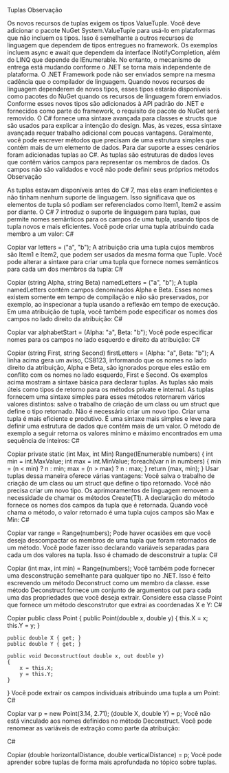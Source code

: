 ﻿Tuplas
Observação

Os novos recursos de tuplas exigem os tipos ValueTuple. Você deve adicionar o pacote NuGet System.ValueTuple para usá-lo em plataformas que não incluem os tipos.
Isso é semelhante a outros recursos de linguagem que dependem de tipos entregues no framework. Os exemplos incluem async e await que dependem da interface INotifyCompletion, além do LINQ que depende de IEnumerable<T>. No entanto, o mecanismo de entrega está mudando conforme o .NET se torna mais independente de plataforma. O .NET Framework pode não ser enviados sempre na mesma cadência que o compilador de linguagem. Quando novos recursos de linguagem dependerem de novos tipos, esses tipos estarão disponíveis como pacotes do NuGet quando os recursos de linguagem forem enviados. Conforme esses novos tipos são adicionados à API padrão do .NET e fornecidos como parte do framework, o requisito de pacote do NuGet será removido.
O C# fornece uma sintaxe avançada para classes e structs que são usados para explicar a intenção do design. Mas, às vezes, essa sintaxe avançada requer trabalho adicional com poucas vantagens. Geralmente, você pode escrever métodos que precisam de uma estrutura simples que contém mais de um elemento de dados. Para dar suporte a esses cenários foram adicionadas tuplas ao C#. As tuplas são estruturas de dados leves que contêm vários campos para representar os membros de dados. Os campos não são validados e você não pode definir seus próprios métodos
Observação

As tuplas estavam disponíveis antes do C# 7, mas elas eram ineficientes e não tinham nenhum suporte de linguagem. Isso significava que os elementos de tupla só podiam ser referenciados como Item1, Item2 e assim por diante. O C# 7 introduz o suporte de linguagem para tuplas, que permite nomes semânticos para os campos de uma tupla, usando tipos de tupla novos e mais eficientes.
Você pode criar uma tupla atribuindo cada membro a um valor:
C#

Copiar
var letters = ("a", "b");
A atribuição cria uma tupla cujos membros são Item1 e Item2, que podem ser usados da mesma forma que Tuple. Você pode alterar a sintaxe para criar uma tupla que fornece nomes semânticos para cada um dos membros da tupla:
C#

Copiar
(string Alpha, string Beta) namedLetters = ("a", "b");
A tupla namedLetters contém campos denominados Alpha e Beta. Esses nomes existem somente em tempo de compilação e não são preservados, por exemplo, ao inspecionar a tupla usando a reflexão em tempo de execução.
Em uma atribuição de tupla, você também pode especificar os nomes dos campos no lado direito da atribuição:
C#

Copiar
var alphabetStart = (Alpha: "a", Beta: "b");
Você pode especificar nomes para os campos no lado esquerdo e direito da atribuição:
C#

Copiar
(string First, string Second) firstLetters = (Alpha: "a", Beta: "b");
A linha acima gera um aviso, CS8123, informando que os nomes no lado direito da atribuição, Alpha e Beta, são ignorados porque eles estão em conflito com os nomes no lado esquerdo, First e Second.
Os exemplos acima mostram a sintaxe básica para declarar tuplas. As tuplas são mais úteis como tipos de retorno para os métodos private e internal. As tuplas fornecem uma sintaxe simples para esses métodos retornarem vários valores distintos: salve o trabalho de criação de um class ou um struct que define o tipo retornado. Não é necessário criar um novo tipo.
Criar uma tupla é mais eficiente e produtivo. É uma sintaxe mais simples e leve para definir uma estrutura de dados que contém mais de um valor. O método de exemplo a seguir retorna os valores mínimo e máximo encontrados em uma sequência de inteiros:
C#

Copiar
private static (int Max, int Min) Range(IEnumerable<int> numbers)
{
    int min = int.MaxValue;
    int max = int.MinValue;
    foreach(var n in numbers)
    {
        min = (n < min) ? n : min;
        max = (n > max) ? n : max;
    }
    return (max, min);
}
Usar tuplas dessa maneira oferece várias vantagens:
Você salva o trabalho de criação de um class ou um struct que define o tipo retornado.
Você não precisa criar um novo tipo.
Os aprimoramentos de linguagem removem a necessidade de chamar os métodos Create<T1>(T1).
A declaração do método fornece os nomes dos campos da tupla que é retornada. Quando você chama o método, o valor retornado é uma tupla cujos campos são Max e Min:
C#

Copiar
var range = Range(numbers);
Pode haver ocasiões em que você deseja descompactar os membros de uma tupla que foram retornados de um método. Você pode fazer isso declarando variáveis separadas para cada um dos valores na tupla. Isso é chamado de desconstruir a tupla:
C#

Copiar
(int max, int min) = Range(numbers);
Você também pode fornecer uma desconstrução semelhante para qualquer tipo no .NET. Isso é feito escrevendo um método Deconstruct como um membro da classe. esse método Deconstruct fornece um conjunto de argumentos out para cada uma das propriedades que você deseja extrair. Considere essa classe Point que fornece um método desconstrutor que extrai as coordenadas X e Y:
C#

Copiar
public class Point
{
    public Point(double x, double y)
    {
        this.X = x;
        this.Y = y;
    }

    public double X { get; }
    public double Y { get; }

    public void Deconstruct(out double x, out double y)
    {
        x = this.X;
        y = this.Y;
    }
}
Você pode extrair os campos individuais atribuindo uma tupla a um Point:
C#

Copiar
var p = new Point(3.14, 2.71);
(double X, double Y) = p;
Você não está vinculado aos nomes definidos no método Deconstruct. Você pode renomear as variáveis de extração como parte da atribuição:

C#

Copiar
(double horizontalDistance, double verticalDistance) = p;
Você pode aprender sobre tuplas de forma mais aprofundada no tópico sobre tuplas.
